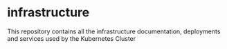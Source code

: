 # infrastructure
This repository contains all the infrastructure documentation, deployments and services used by the Kubernetes Cluster

